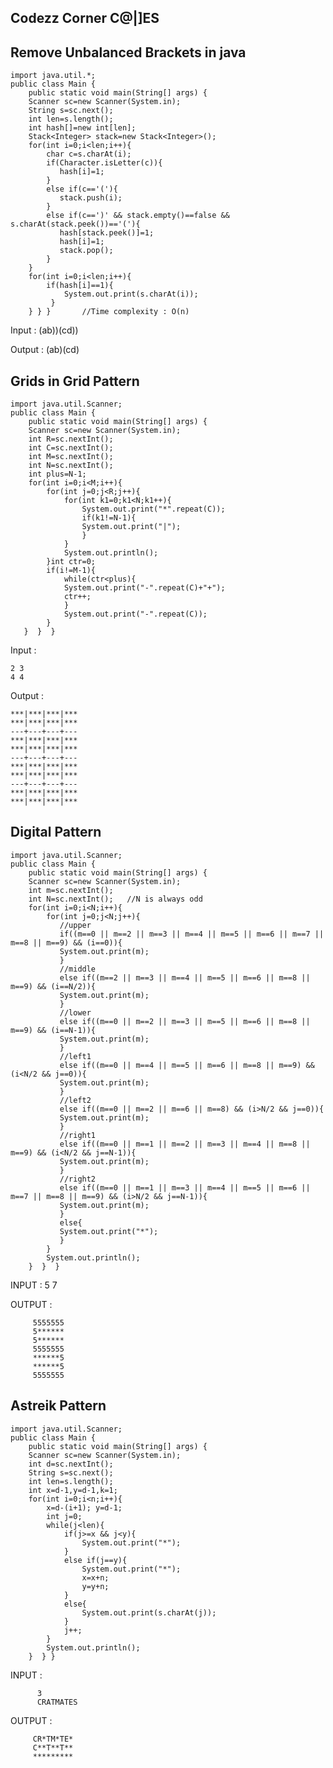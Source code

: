 ## Codezz Corner C@|]ES
## Remove Unbalanced Brackets in java
    import java.util.*;
    public class Main {
        public static void main(String[] args) {
        Scanner sc=new Scanner(System.in);
        String s=sc.next();
        int len=s.length();
        int hash[]=new int[len];
        Stack<Integer> stack=new Stack<Integer>();
        for(int i=0;i<len;i++){
            char c=s.charAt(i);
            if(Character.isLetter(c)){       
               hash[i]=1;
            }
            else if(c=='('){
               stack.push(i);
            }
            else if(c==')' && stack.empty()==false && s.charAt(stack.peek())=='('){
               hash[stack.peek()]=1;
               hash[i]=1;
               stack.pop();
            }
        }
        for(int i=0;i<len;i++){
            if(hash[i]==1){
                System.out.print(s.charAt(i));
             }
        } } }       //Time complexity : O(n)
       
   Input : (ab))(cd))
   
   Output : (ab)(cd)
           
## Grids in Grid Pattern
    import java.util.Scanner;
    public class Main {
        public static void main(String[] args) {
        Scanner sc=new Scanner(System.in);
        int R=sc.nextInt();
        int C=sc.nextInt();
        int M=sc.nextInt();
        int N=sc.nextInt();
        int plus=N-1;
        for(int i=0;i<M;i++){ 
            for(int j=0;j<R;j++){
                for(int k1=0;k1<N;k1++){
                    System.out.print("*".repeat(C));
                    if(k1!=N-1){
                    System.out.print("|");
                    }
                }
                System.out.println();
            }int ctr=0;
            if(i!=M-1){
                while(ctr<plus){
                System.out.print("-".repeat(C)+"+");
                ctr++;
                }
                System.out.print("-".repeat(C));
            }
       }  }  }
       
   Input : 
   
    2 3
    4 4
    
  Output : 
  
    ***|***|***|***
    ***|***|***|***
    ---+---+---+---
    ***|***|***|***
    ***|***|***|***
    ---+---+---+---
    ***|***|***|***
    ***|***|***|***
    ---+---+---+---
    ***|***|***|***
    ***|***|***|***
        
## Digital Pattern
    import java.util.Scanner;
    public class Main {
        public static void main(String[] args) {
        Scanner sc=new Scanner(System.in);
        int m=sc.nextInt();
        int N=sc.nextInt();   //N is always odd
        for(int i=0;i<N;i++){ 
            for(int j=0;j<N;j++){
               //upper
               if((m==0 || m==2 || m==3 || m==4 || m==5 || m==6 || m==7 || m==8 || m==9) && (i==0)){
               System.out.print(m);
               }
               //middle
               else if((m==2 || m==3 || m==4 || m==5 || m==6 || m==8 || m==9) && (i==N/2)){
               System.out.print(m);
               }
               //lower
               else if((m==0 || m==2 || m==3 || m==5 || m==6 || m==8 || m==9) && (i==N-1)){
               System.out.print(m);
               }
               //left1
               else if((m==0 || m==4 || m==5 || m==6 || m==8 || m==9) && (i<N/2 && j==0)){
               System.out.print(m);
               }
               //left2
               else if((m==0 || m==2 || m==6 || m==8) && (i>N/2 && j==0)){
               System.out.print(m);
               }
               //right1
               else if((m==0 || m==1 || m==2 || m==3 || m==4 || m==8 || m==9) && (i<N/2 && j==N-1)){
               System.out.print(m);
               }
               //right2
               else if((m==0 || m==1 || m==3 || m==4 || m==5 || m==6 || m==7 || m==8 || m==9) && (i>N/2 && j==N-1)){
               System.out.print(m);
               }
               else{
               System.out.print("*");
               }
            }
            System.out.println(); 
        }  }  }
        
   INPUT : 5 7
          
   OUTPUT :
   
         5555555
         5******
         5******
         5555555
         ******5
         ******5
         5555555
         
## Astreik Pattern
    import java.util.Scanner;
    public class Main {
        public static void main(String[] args) {
        Scanner sc=new Scanner(System.in);
        int d=sc.nextInt();
        String s=sc.next(); 
        int len=s.length();
        int x=d-1,y=d-1,k=1; 
        for(int i=0;i<n;i++){ 
            x=d-(i+1); y=d-1; 
            int j=0;
            while(j<len){
                if(j>=x && j<y){ 
                    System.out.print("*");
                }
                else if(j==y){
                    System.out.print("*");
                    x=x+n;
                    y=y+n;
                }
                else{ 
                    System.out.print(s.charAt(j));
                } 
                j++;
            } 
            System.out.println(); 
        }  } }
        
   INPUT : 
   
          3
          CRATMATES
          
   OUTPUT :
   
         CR*TM*TE*
         C**T**T**
         *********
